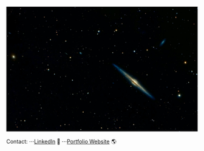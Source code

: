![alt text](https://github.com/mlndz-la/mlndz-la/blob/main/space.jpg "Space")

Contact:
⋅⋅⋅<a href="https://www.linkedin.com/in/erick-m/">LinkedIn</a> 💼
⋅⋅⋅<a href="https://www.erick-melendez.com/">Portfolio Website</a> 🌎
